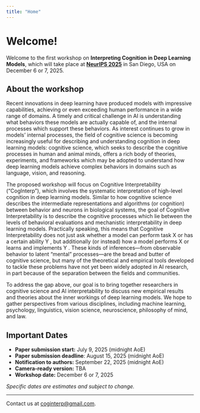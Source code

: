 ```yaml
---
title: "Home"
---
```


# Welcome!

Welcome to the first workshop on **Interpreting Cognition in Deep Learning Models**, which will take place at [**NeurIPS 2025**](https://neurips.cc/Conferences/2025) in San Diego, USA on December 6 or 7, 2025.



## About the workshop

Recent innovations in deep learning have produced models with impressive capabilities, achieving or even exceeding human performance in a wide range of domains. A timely and critical challenge in AI is understanding what behaviors these models are actually capable of, and the internal processes which support these behaviors. As interest continues to grow in models’ internal processes, the field of cognitive science is becoming increasingly useful for describing and understanding cognition in deep learning models: cognitive science, which seeks to describe the cognitive processes in human and animal minds, offers a rich body of theories, experiments, and frameworks which may be adopted to understand how deep learning models achieve complex behaviors in domains such as language, vision, and reasoning. 

The proposed workshop will focus on Cognitive Interpretability (“CogInterp”), which involves the systematic interpretation of high-level cognition in deep learning models. Similar to how cognitive science describes the intermediate representations and algorithms (or cognition) between behavior and neurons in biological systems, the goal of Cognitive Interpretability is to describe the cognitive processes which lie between the levels of behavioral evaluations and mechanistic interpretability in deep learning models. Practically speaking, this means that Cognitive Interpretability does not just ask whether a model can perform task X or has a certain ability Y , but additionally (or instead) how a model performs X or learns and implements Y . These kinds of inferences—from observable behavior to latent “mental” processes—are the bread and butter of cognitive science, but many of the theoretical and empirical tools developed to tackle these problems have not yet been widely adopted in AI research, in part because of the separation between the fields and communities. 

To address the gap above, our goal is to bring together researchers in cognitive science and AI interpretability to discuss new empirical results and theories about the inner workings of deep learning models. We hope to gather perspectives from various disciplines, including machine learning, psychology, linguistics, vision science, neuroscience, philosophy of mind, and law.



## Important Dates

<div id="dates" style="margin-bottom: 1em"></div>
<!-- <span class="alert">Preliminary dates, they are subject to change.</span>  -->

* **Paper submission start:** July 9, 2025  (midnight AoE)
* **Paper submission deadline**: August 15, 2025  (midnight AoE)
* **Notification to authors:** September 22, 2025  (midnight AoE)
* **Camera-ready version:** TBA
* **Workshop date:** December 6 or 7, 2025

*Specific dates are estimates and subject to change.*

---

Contact us at <coginterp@gmail.com>. 



<!-- ## With support from

  <div id="sponsor-logo-container">
      <div id="sponsor-inner-container">
          <img src="/googlelogo_color_416x140dp.png" width="25%" id="sponsor-logo">
      </div>
  </div>
 -->